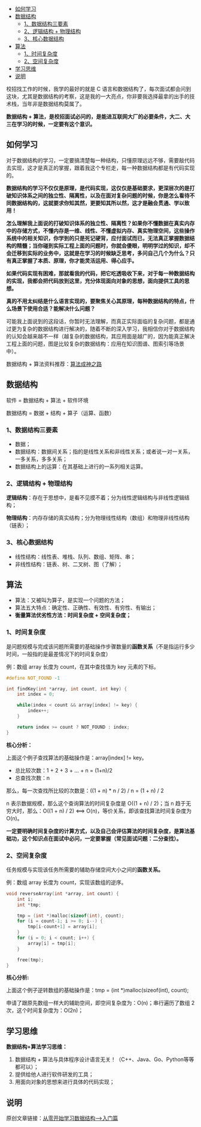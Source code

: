 - [如何学习](#如何学习)
- [数据结构](#数据结构)
  - [1、数据结构三要素](#1数据结构三要素)
  - [2、逻辑结构 + 物理结构](#2逻辑结构--物理结构)
  - [3、核心数据结构](#3核心数据结构)
- [算法](#算法)
  - [1、时间复杂度](#1时间复杂度)
  - [2、空间复杂度](#2空间复杂度)
- [学习思维](#学习思维)
- [说明](#说明)

校招找工作的时候，我学的最好的就是 C 语言和数据结构了，每次面试都会问到这块，尤其是数据结构的考察，这是我的一大亮点，你非要我选择最拿的出手的技术栈，当年非是数据结构莫属了。

**数据结构 + 算法，是校招面试必问的，是能进互联网大厂的必要条件，大二、大三在学习的时候，一定要有这个意识。**

## 如何学习

对于数据结构的学习，一定要搞清楚每一种结构，只懂原理远远不够，需要敲代码去实现，这才是真正的掌握，跟着我这个专栏走，每一种数据结构都是有代码实现的。

**数据结构的学习不仅仅是原理，是代码实现，这仅仅是基础要求，更深层次的是打破知识体系之间的独立性、隔离性，以及在面对复杂问题的时候，你是怎么看待不同数据结构的，这就要求你知其然，更要知其所以然，这才是融会贯通、学以致用！**

**怎么理解我上面说的打破知识体系的独立性、隔离性？如果你不懂数据在真实内存中的存储方式，不懂内存是一维、线性、不懂虚拟内存、真实物理空间，这些操作系统中的相关知识，你学到的只是死记硬背，应付面试而已，无法真正掌握数据结构的精髓；当你碰到实际工程上面的问题时，你就会傻眼，明明学过的知识，却不会迁移到实际的业务中，这就是在学习的时候缺乏思考，多问自己几个为什么？只有真正掌握了本质、原理，你才能灵活运用、得心应手。**

**如果代码实现有困难，那就看我的代码，把它吃透吸收下来，对于每一种数据结构的实现，我都会把代码放到这里，充分体现面向对象的思想，面向提供工具的思想。**

**真的不用太纠结是什么语言实现的，要聚焦关心其原理，每种数据结构的特点，什么场景下使用合适？能解决什么问题？**

可能我上面说到的这段话，你暂时无法理解，而真正实际面临的复杂问题，都是通过更为复杂的数据结构进行解决的，随着不断的深入学习，我相信你对于数据结构的认知会越来越不一样（越复杂的数据结构，其应用面是越广的，因为能真正解决工程上面的问题，图是比较复杂的数据结构：应用在知识图谱、图索引等场景中）。

数据结构 + 算法资料推荐：[算法成神之路](https://mp.weixin.qq.com/s?__biz=MzU4MjQ3NzEyNA==&mid=2247483872&idx=1&sn=3c6af181bfe4e9471c7052bdb09006a6&chksm=fdb6f5cbcac17cdd5420bc21948d49b9bfe8d43cada0306d587f3a5dfa88fe0a6c27766231ef&scene=21#wechat_redirect)

## 数据结构

软件 = 数据结构 + 算法 + 软件环境

数据结构 = 数据 + 结构 + 算子（运算、函数）

### 1、数据结构三要素

- 数据；
- 数据结构：数据间关系；指的是线性关系和非线性关系；或者说一对一关系，一多关系，多多关系；
- 数据结构上的运算：在其基础上进行的一系列相关运算。

### 2、逻辑结构 + 物理结构

**逻辑结构**：存在于思想中，是看不见摸不着；分为线性逻辑结构与非线性逻辑结构；

**物理结构**：内存存储的真实结构；分为物理线性结构（数组）和物理非线性结构（链表）；

### 3、核心数据结构

- 线性结构：线性表、堆栈、队列、数组、矩阵、串；
- 非线性结构：链表、树、二叉树、图（了解）；

## 算法

- 算法：又被叫为算子，是实现一个问题的方法；
- 算法五大特点：确定性、正确性、有效性、有穷性、有输出；
- **衡量算法优劣性方法：时间复杂度 + 空间复杂度；**

### 1、时间复杂度

是问题规模与完成该问题所需要的基础操作步骤数量的**函数关系**（不是指运行多少时间，一般指的是最差情况下的时间复杂度）

例：数组 array 长度为 count，在其中查找值为 key 元素的下标。

```c
#define NOT_FOUND -1

int findKey(int *array, int count, int key) {
    int index = 0;

    while(index < count && array[index] != key) {
        index++;
    }

    return index >= count ? NOT_FOUND : index;
}
```

**核心分析：**

上面这个例子查找算法的基础操作是：array[index] != key。

- 总比较次数：1 + 2 + 3 + ... + n = (1+n)/2
- 总查找次数：n

那么，每一次查找所比较的次数是：((1 + n) * n / 2) / n = (1 + n) / 2

n 表示数据规模，那么这个查询算法的时间复杂度是 O((1 + n) / 2)；当 n 趋于无穷大时，那么：O((1 + n) / 2) <==> O(n)，等价关系，即该查找算法时间复杂度为 O(n)。

**一定要明确时间复杂度的计算方式，以及自己会评估算法的时间复杂度，是算法基础功，这个知识点在面试中必问，一定要掌握（常见面试问题：二分查找）。**

### 2、空间复杂度

任务规模与实现该任务所需要的辅助存储空间大小之间的**函数关系。**

例：数组 array 长度为 count，实现该数组的逆序。

```c
void reverseArray(int *array, int count) {
    int i;
    int *tmp;

    tmp = (int *)malloc(sizeof(int), count);
    for (i = count-1; i >= 0; i--) {
        tmp[i-count+1] = array[i];
    }
    for (i = 0; i < count; i++) {
        array[i] = tmp[i];
    }

    free(tmp);
}
```

**核心分析:**

上面这个例子逆转数组的基础操作是：tmp = (int *)malloc(sizeof(int), count);

申请了跟原先数组一样大的辅助空间，即空间复杂度为：O(n)；串行遍历了数组 2 次，这个时间复杂度为：O(2n)；

## 学习思维

**数据结构+算法学习思维：**

1. 数据结构 + 算法与具体程序设计语言无关！（C++、Java、Go、Python等等都可以）；
2. 提供给他人进行软件研发的工具；
3. 用面向对象的思想来进行具体的代码实现；

## 说明

原创文章链接：[从零开始学习数据结构-->入门篇](https://mp.weixin.qq.com/s?__biz=MzU4MjQ3NzEyNA==&mid=2247484859&idx=1&sn=faf46c7171a5bc93d6a3c3c6f1988825&chksm=fdb6f190cac178868c5fac6e6ea75cf1588db0b46a2449262330fd89f477c84fa3460302fa8e&token=1250675081&lang=zh_CN#rd)

